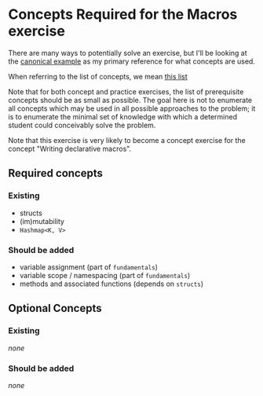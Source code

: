 # Concepts Required for the Macros exercise

There are many ways to potentially solve an exercise, but I'll be looking at the [canonical example](https://github.com/exercism/rust/blob/666c366fc0d39d9f6fd8e837facea8afe2153ae2/exercises/macros/example.rs) as my primary reference for what concepts are used.

When referring to the list of concepts, we mean [this list](https://github.com/exercism/v3/blob/master/languages/rust/reference/README.md)

Note that for both concept and practice exercises, the list of prerequisite concepts should be as small as possible. The goal here is not to enumerate all concepts which may be used in all possible approaches to the problem; it is to enumerate the minimal set of knowledge with which a determined student could conceivably solve the problem.

Note that this exercise is very likely to become a concept exercise for the concept "Writing declarative macros".

## Required concepts
### Existing

- structs
- (im)mutability
- `Hashmap<K, V>`

### Should be added

- variable assignment (part of `fundamentals`)
- variable scope / namespacing (part of `fundamentals`)
- methods and associated functions (depends on `structs`)

## Optional Concepts
### Existing

_none_

### Should be added

_none_
